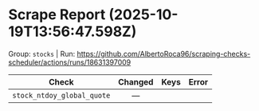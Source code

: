 # Scrape Report (2025-10-19T13:56:47.598Z)

Group: `stocks`  |  Run: https://github.com/AlbertoRoca96/scraping-checks-scheduler/actions/runs/18631397009

| Check | Changed | Keys | Error |
|---|:---:|:--|:--|
| `stock_ntdoy_global_quote` | — |  |  |
